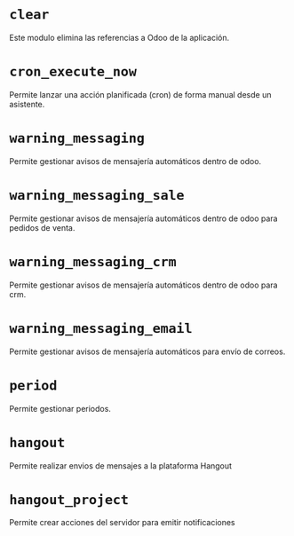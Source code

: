 ```clear ```
====
Este modulo elimina las referencias a Odoo de la aplicación.

```cron_execute_now ```
====
Permite lanzar una acción planificada (cron) de forma manual desde un asistente.

```warning_messaging ```
====
Permite gestionar avisos de mensajería automáticos dentro de odoo.

```warning_messaging_sale ```
====
Permite gestionar avisos de mensajería automáticos dentro de odoo para pedidos de venta.

```warning_messaging_crm ```
====
Permite gestionar avisos de mensajería automáticos dentro de odoo para crm.

```warning_messaging_email ```
====
Permite gestionar avisos de mensajería automáticos para envío de correos.

```period ```
====
Permite gestionar periodos.

```hangout ```
====
Permite realizar envios de mensajes a la plataforma Hangout

```hangout_project ```
====
Permite crear acciones del servidor para emitir notificaciones
